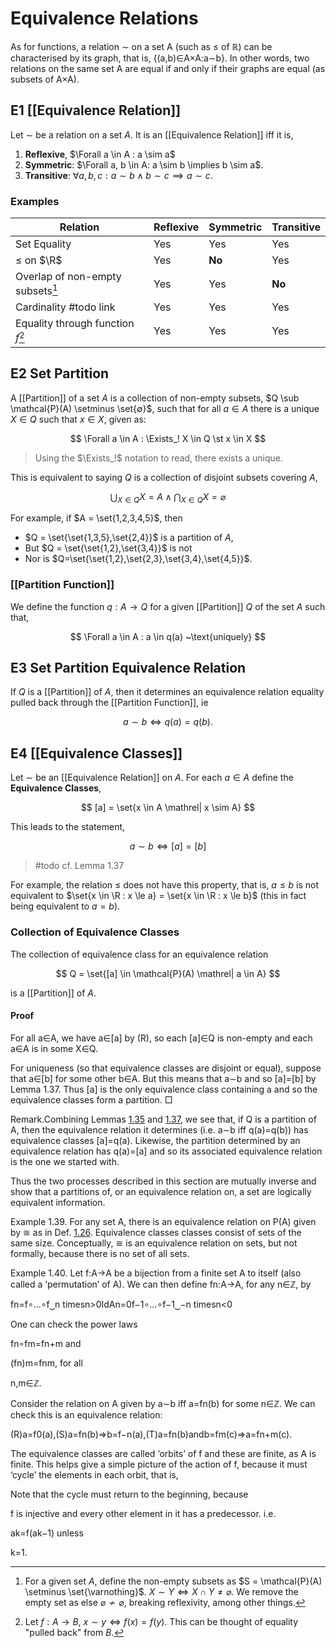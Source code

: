 # Equivalence Relations

As for functions, a relation ∼ on a set A (such as ≤ of ℝ) can be characterised by its graph, that is, {(a,b)∈A×A:a∼b}. In other words, two relations on the same set A are equal if and only if their graphs are equal (as subsets of A×A).

## E1 [[Equivalence Relation]]

Let $\sim$ be a relation on a set $A$. It is an [[Equivalence Relation]] iff it is,

1. **Reflexive**, $\Forall a \in A : a \sim a$
2. **Symmetric**: $\Forall a, b \in A: a \sim b \implies b \sim a$.
3. **Transitive**: $\forall a, b, c : a \sim b \land b \sim c \implies a \sim c$.

### Examples

| Relation                          | Reflexive | Symmetric | Transitive |
| --------------------------------- | --------- | --------- | ---------- |
| Set Equality                      | Yes       | Yes       | Yes        |
| $\le$ on $\R$                     | Yes       | **No**    | Yes        |
| Overlap of non-empty subsets[^1]  | Yes       | Yes       | **No**     | 
| Cardinality #todo link            | Yes       | Yes       | Yes        |
| Equality through function $f$[^2] | Yes       | Yes       | Yes        |

[^1]: For a given set $A$, define the non-empty subsets as $S = \mathcal{P}(A) \setminus \set{\varnothing}$. $X \sim Y \iff X \cap Y \ne \varnothing$. We remove the empty set as else $\varnothing \nsim \varnothing$, breaking reflexivity, among other things.

[^2]: Let $f : A \to B$, $x \sim y \iff f(x) = f(y)$. This can be thought of equality "pulled back" from $B$.

## E2 Set Partition

A [[Partition]] of a set $A$ is a collection of non-empty subsets, $Q \sub \mathcal{P}(A) \setminus \set{∅}$, such that for all $a \in A$ there is a unique $X \in Q$ such that $x \in X$, given as:

$$
\Forall a \in A : \Exists_! X \in Q \st x \in X
$$

> Using the $\Exists_!$ notation to read, there exists a unique.

This is equivalent to saying $Q$ is a collection of disjoint subsets covering $A$,

$$
\bigcup_{X \in Q} X = A \land \bigcap_{X \in Q} X = \varnothing
$$

For example, if $A = \set{1,2,3,4,5}$, then

- $Q = \set{\set{1,3,5},\set{2,4}}$ is a partition of $A$,
- But $Q = \set{\set{1,2},\set{3,4}}$ is not
- Nor is $Q=\set{\set{1,2},\set{2,3},\set{3,4},\set{4,5}}$.


### [[Partition Function]]

We define the function $q : A \to Q$ for a given [[Partition]] $Q$ of the set $A$ such that,

$$
\Forall a \in A : a \in q(a) ~\text{uniquely}
$$

## E3 Set Partition Equivalence Relation 

If $Q$ is a [[Partition]] of $A$, then it determines an equivalence relation equality pulled back through the [[Partition Function]], ie

$$
a \sim b \iff q(a) =q(b).
$$

## E4 [[Equivalence Classes]]

Let $\sim$ be an [[Equivalence Relation]] on $A$. For each $a \in A$ define the **Equivalence Classes**,

$$
[a] = \set{x \in A \mathrel| x \sim A}
$$

This leads to the statement,

$$
a \sim b \iff [a] = [b]
$$

> #todo cf. Lemma 1.37

For example, the relation $\le$ does not have this property, that is, $a \le b$ is not equivalent to $\set{x \in \R : x \le a} = \set{x \in \R : x \le b}$ (this in fact being equivalent to $a = b$).

### Collection of Equivalence Classes

The collection of equivalence class for an equivalence relation

$$
Q = \set{[a] \in \mathcal{P}(A) \mathrel| a \in A}
$$

is a [[Partition]] of $A$.

#### Proof

For all a∈A, we have a∈\[a\] by (R), so each \[a\]∈Q is non-empty and each a∈A is in some X∈Q.

For uniqueness (so that equivalence classes are disjoint or equal), suppose that a∈\[b\] for some other b∈A. But this means that a∼b and so \[a\]\=\[b\] by Lemma 1.37. Thus \[a\] is the only equivalence class containing a and so the equivalence classes form a partition. □

Remark.Combining Lemmas [1.35](http://localhost:5000/moodle.bath.ac.uk/pluginfile.php/1625344/mod_resource/content/13/MA10209-notes/MA10209-webse1#x5-8004r35) and [1.37](http://localhost:5000/moodle.bath.ac.uk/pluginfile.php/1625344/mod_resource/content/13/MA10209-notes/MA10209-webse1#x5-8006r37), we see that, if Q is a partition of A, then the equivalence relation it determines (i.e. a∼b iff q(a)\=q(b)) has equivalence classes \[a\]\=q(a). Likewise, the partition determined by an equivalence relation has q(a)\=\[a\] and so its associated equivalence relation is the one we started with.

Thus the two processes described in this section are mutually inverse and show that a partitions of, or an equivalence relation on, a set are logically equivalent information.

Example 1.39. For any set A, there is an equivalence relation on P(A) given by ≅ as in Def. [1.26](http://localhost:5000/moodle.bath.ac.uk/pluginfile.php/1625344/mod_resource/content/13/MA10209-notes/MA10209-webse1#x5-7004r26). Equivalence classes classes consist of sets of the same size. Conceptually, ≅ is an equivalence relation on sets, but not formally, because there is no set of all sets.

Example 1.40. Let f:A→A be a bijection from a finite set A to itself (also called a ‘permutation’ of A). We can then define fn:A→A, for any n∈ℤ, by

fn\=f∘…∘f⏟n timesn\>0IdAn\=0f−1∘…∘f−1⏟−n timesn<0

One can check the power laws

fn∘fm\=fn+m and

(fn)m\=fnm, for all

n,m∈ℤ.

Consider the relation on A given by a∼b iff a\=fn(b) for some n∈ℤ. We can check this is an equivalence relation:

(R)a\=f0(a),(S)a\=fn(b)⇒b\=f−n(a),(T)a\=fn(b)andb\=fm(c)⇒a\=fn+m(c).

The equivalence classes are called ‘orbits’ of f and these are finite, as A is finite. This helps give a simple picture of the action of f, because it must ‘cycle’ the elements in each orbit, that is,

Note that the cycle must return to the beginning, because

f is injective and every other element in it has a predecessor. i.e.

ak\=f(ak−1) unless

k\=1.